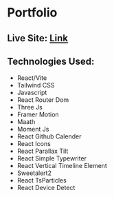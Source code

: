 # Portfolio

## Live Site: [Link](https://ras1k-portfolio.vercel.app/)

## Technologies Used:
* React/Vite
* Tailwind CSS
* Javascript
* React Router Dom
* Three Js
* Framer Motion
* Maath
* Moment Js
* React Github Calender
* React Icons
* React Parallax Tilt
* React Simple Typewriter
* React Vertical Timeline Element
* Sweetalert2
* React TsParticles
* React Device Detect
  
